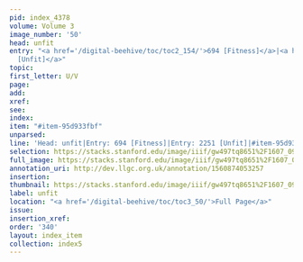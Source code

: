 ```yaml
---
pid: index_4378
volume: Volume 3
image_number: '50'
head: unfit
entry: "<a href='/digital-beehive/toc/toc2_154/'>694 [Fitness]</a>|<a href='/digital-beehive/toc/toc2_394/'>2251
  [Unfit]</a>"
topic: 
first_letter: U/V
page: 
add: 
xref: 
see: 
index: 
item: "#item-95d933fbf"
unparsed: 
line: 'Head: unfit|Entry: 694 [Fitness]|Entry: 2251 [Unfit]|#item-95d933fbf'
selection: https://stacks.stanford.edu/image/iiif/gw497tq8651%2F1607_0993/420,3526,570,143/full/0/default.jpg
full_image: https://stacks.stanford.edu/image/iiif/gw497tq8651%2F1607_0993/full/full/0/default.jpg
annotation_uri: http://dev.llgc.org.uk/annotation/1560874053257
insertion: 
thumbnail: https://stacks.stanford.edu/image/iiif/gw497tq8651%2F1607_0993/420,3526,570,143/150,/0/default.jpg
label: unfit
location: "<a href='/digital-beehive/toc/toc3_50/'>Full Page</a>"
issue: 
insertion_xref: 
order: '340'
layout: index_item
collection: index5
---
```

